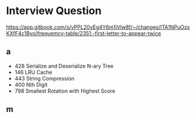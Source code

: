 # Interview Question
https://app.gitbook.com/s/vPPL20vEg4Y6m1iVlw8f/~/changes/lTA1NPuOzxKXfF4c1Byo/frequemcy-table/2351.-first-letter-to-appear-twice

## a
- 428	Serialize and Deserialize N-ary Tree
- 146	LRU Cache
- 443 String Compression
- 400	Nth Digit
- 798	Smallest Rotation with Highest Score
## m

